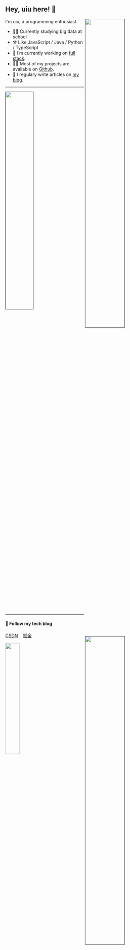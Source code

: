 
## Hey, uiu here! :wave:


<a href=""><img align="right" width="50%" src="https://github-readme-stats.vercel.app/api?username=uiuing&count_private=true&show_icons=true&hide=issues" draggable="false"></a>

I'm uiu, a programming enthusiast.

-   👨‍🎓 Currently studying big data at school
-   ⚒️ Like JavaScript / Java / Python / TypeScript
-   🔭 I’m currently working on <a href="https://www.w3schools.com/whatis/whatis_fullstack.asp" target="_blank">full stack</a>.
-   👨‍💻 Most of my projects are available on <a href="https://github.com/uiuing" target="_blank">Github</a>.
-   📝 I regulary write articles on <a href="https://uiuing.blog.csdn.net/" target="_blank">my blog</a>.

---




<a href=""><img align="right" width="50%" src="https://github-readme-streak-stats.herokuapp.com/?user=uiuing" draggable="false"></a>



<a href=""><img   width="42%" src="https://github-readme-stats.vercel.app/api/top-langs/?username=uiuing&layout=compact&hide=css,html" draggable="false"></a>


---


#### 🌟 **Follow my tech blog**

<a href="https://uiuing.blog.csdn.net" target="_blank">CSDN</a>  &nbsp;&nbsp; <a href="https://juejin.cn/user/4037839851890990" target="_blank">掘金</a>  



<a href="https://uiuing.blog.csdn.net" target="_blank">
<img align="left" width="30%" src="https://user-images.githubusercontent.com/73827386/155535171-41d4c49e-c4b7-435a-bc5d-7a3c8a883cb5.png" draggable="false">
</a>






